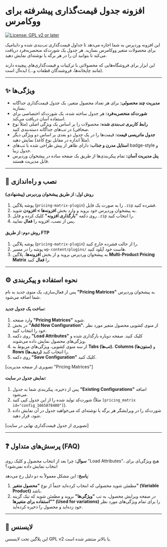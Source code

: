 # افزونه جدول قیمت‌گذاری پیشرفته برای ووکامرس

[![License: GPL v2 or later](https://img.shields.io/badge/License-GPL%20v2%20or%20later-blue.svg)](https://www.gnu.org/licenses/gpl-2.0.html)

این افزونه وردپرس به شما اجازه می‌دهد تا جداول قیمت‌گذاری تب‌بندی شده و داینامیک برای محصولات متغیر ووکامرس بسازید. هر جدول یک شورت‌کد منحصربه‌فرد دریافت می‌کند تا بتوانید آن را در هر برگه یا نوشته‌ای نمایش دهید.

این ابزار برای فروشگاه‌هایی که محصولاتی با ترکیبات و قیمت‌گذاری‌های پیچیده دارند (مانند چاپخانه‌ها، فروشندگان قطعات و...) ایده‌آل است.

---

## ✨ ویژگی‌ها

* **مدیریت چند محصولی:** برای هر تعداد محصول متغیر، یک جدول قیمت‌گذاری جداگانه بسازید.
* **شورت‌کد منحصربه‌فرد:** هر جدول ساخته شده، یک شورت‌کد اختصاصی برای استفاده آسان دریافت می‌کند.
* **رابط کاربری تب‌بندی شده:** محصولات را بر اساس یک ویژگی اصلی (مثلاً نوع صحافی) در تب‌های جداگانه دسته‌بندی کنید.
* **جدول ماتریسی قیمت:** قیمت‌ها را در یک جدول دو بعدی بر اساس دو ویژگی دیگر (مثلاً اندازه در مقابل نوع کاغذ) نمایش دهید.
* **استایل مدرن و جذاب:** دارای ظاهر از پیش طراحی شده با تب‌های badge-style و جدول زیبا.
* **پنل مدیریت آسان:** تمام پیکربندی‌ها از طریق یک صفحه ساده در پیشخوان وردپرس قابل مدیریت هستند.

---

## 🚀 نصب و راه‌اندازی

#### روش اول: از طریق پیشخوان وردپرس (پیشنهادی)

1.  پوشه پلاگین (`pricing-matrix-plugin`) را به صورت یک فایل `.zip` فشرده کنید.
2.  به پیشخوان وردپرس خود بروید و وارد بخش **افزونه‌ها > افزودن** شوید.
3.  روی دکمه **"بارگذاری افزونه"** کلیک کرده و فایل `.zip` را انتخاب کنید.
4.  پس از نصب، افزونه را **فعال** نمایید.

#### روش دوم: از طریق FTP

1.  پوشه پلاگین (`pricing-matrix-plugin`) را از حالت فشرده خارج کنید.
2.  پوشه را در مسیر `wp-content/plugins/` هاست خود آپلود کنید.
3.  به پیشخوان وردپرس بروید و از بخش **افزونه‌ها**، پلاگین **Multi-Product Pricing Matrix** را **فعال** کنید.

---

## ⚙️ نحوه استفاده و پیکربندی

پس از فعال‌سازی، یک منوی جدید به نام **"Pricing Matrices"** به پیشخوان وردپرس شما اضافه می‌شود.

#### ساخت یک جدول جدید:

1.  وارد صفحه **"Pricing Matrices"** شوید.
2.  در بخش **"Add New Configuration"**، از منوی کشویی محصول متغیر مورد نظر خود را انتخاب کنید.
3.  روی دکمه **"Load Attributes"** کلیک کنید. صفحه دوباره بارگذاری شده و ویژگی‌های محصول نمایش داده می‌شوند.
4.  از سه منوی کشویی، ویژگی‌های مربوط به **Tabs (تب‌ها)**، **Columns (ستون‌ها)** و **Rows (ردیف‌ها)** را انتخاب کنید.
5.  روی دکمه **"Save Configuration"** کلیک کنید.

[تصویری از صفحه مدیریت "Pricing Matrices"]

#### نمایش جدول در سایت:

1.  پس از ذخیره، پیکربندی شما به جدول **"Existing Configurations"** اضافه می‌شود.
2.  شورت‌کد تولید شده را از این جدول کپی کنید (مثلاً `[pricing_matrix id="config_1665878400"]`).
3.  شورت‌کد را در ویرایشگر هر برگه یا نوشته‌ای که می‌خواهید جدول در آن نمایش داده شود، قرار دهید.

[تصویری از جدول قیمت‌گذاری نهایی در سایت]

---

## ❓ پرسش‌های متداول (FAQ)

**سوال:** چرا بعد از انتخاب محصول و کلیک روی "Load Attributes"، هیچ ویژگی‌ای برای انتخاب نمایش داده نمی‌شود؟

**پاسخ:** این مشکل معمولاً به دو دلیل رخ می‌دهد:
1.  مطمئن شوید محصولی که انتخاب کرده‌اید حتماً از نوع **"محصول متغیر" (Variable Product)** باشد.
2.  در صفحه ویرایش محصول، به تب **"ویژگی‌ها"** بروید و مطمئن شوید که تیک گزینه **"استفاده برای متغیرها" (Used for variations)** را برای تمام ویژگی‌های مورد نظر خود زده‌اید و محصول را ذخیره کرده‌اید.

---

## 📄 لایسنس

این پلاگین تحت لایسنس GPL v2 یا بالاتر منتشر شده است.